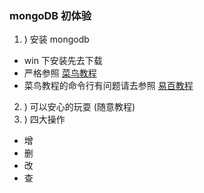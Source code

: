 ### mongoDB 初体验
1. )  安装 mongodb
  * win 下安装先去下载
  * 严格参照 [菜鸟教程](http://www.runoob.com/mongodb/mongodb-window-install.html)
  * 菜鸟教程的命令行有问题请去参照 [易百教程](http://www.yiibai.com/mongodb/mongodb_environment.html)
2. ) 可以安心的玩耍 (随意教程)
3. ) 四大操作
  * 增
  * 删
  * 改
  * 查
